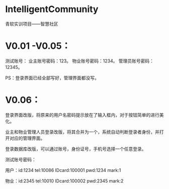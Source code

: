 # IntelligentCommunity
青软实训项目——智慧社区

# V0.01 -V0.05：

测试账号：
业主账号密码：123。
物业账号密码：1234。
管理员账号密码：12345。

PS：登录界面已经全部写好，管理界面都没写。

# V0.06：

登录界面改版，将原来的用户名密码提示放在了输入框内，对于按钮简单的进行美化。

业主和物业管理人员登录改版，将其合并为一个，系统自动判断登录者身份，并打开对应的管理界面。

登录数据库改版，可以通过账号，身份证号，手机号选择一个任意登录。

测试账号密码：

  用户：id:1234  tel:10086  IDcard:100001 pwd:1234 mark:1

  物业：id:2345  tel:10010  IDcard:100002 pwd:2345 mark:2
